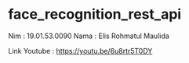 # face_recognition_rest_api

Nim   : 19.01.53.0090
Nama  : Elis Rohmatul Maulida

Link Youtube : https://youtu.be/6u8rtr5T0DY
